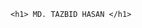 <!doctype html>
<html>
  <head>
    <title> git-tazbid | Home </title>
  </head>

  <body>
  
    
    <h1> MD. TAZBID HASAN </h1>
    
  
  </body>
  </html>
